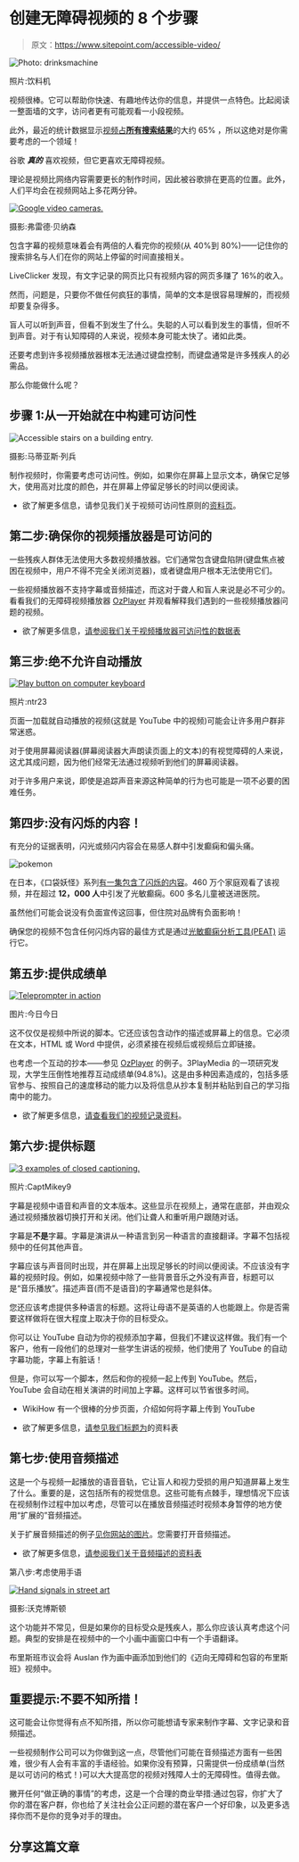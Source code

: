 # 创建无障碍视频的 8 个步骤

> 原文：<https://www.sitepoint.com/accessible-video/>

![Photo: drinksmachine](img/48abc245e90b268e5104a58b19f8d4fb.png)

照片:饮料机

视频很棒。它可以帮助你快速、有趣地传达你的信息，并提供一点特色。比起阅读一整面墙的文字，访问者更有可能观看一小段视频。

此外，最近的统计数据显示[视频占**所有搜索结果**](http://searchenginewatch.com/article/2351146/Videos-Dominate-Universal-Search-Results-65-of-the-Time-Study)的大约 65% ，所以这绝对是你需要考虑的一个领域！

谷歌 ***真的*** 喜欢视频，但它更喜欢无障碍视频。

理论是视频比网络内容需要更长的制作时间，因此被谷歌排在更高的位置。此外，人们平均会在视频网站上多花两分钟。

[![Google video cameras.](img/05ead997f38a83c909873762a9e57e5f.png)](https://www.flickr.com/photos/fcb/177890047)

摄影:弗雷德·贝纳森

包含字幕的视频意味着会有两倍的人看完你的视频(从 40%到 80%)——记住你的搜索排名与人们在你的网站上停留的时间直接相关。

LiveClicker 发现，有文字记录的网页比只有视频内容的网页多赚了 16%的收入。

然而，问题是，只要你不做任何疯狂的事情，简单的文本是很容易理解的，而视频却要复杂得多。

盲人可以听到声音，但看不到发生了什么。失聪的人可以看到发生的事情，但听不到声音。对于有认知障碍的人来说，视频本身可能太快了。诸如此类。

还要考虑到许多视频播放器根本无法通过键盘控制，而键盘通常是许多残疾人的必需品。

那么你能做什么呢？

## 步骤 1:从一开始就在中构建可访问性

![Accessible stairs on a building entry.](img/26d6afe3bc826c6417f7ace53b749222.png)

摄影:马蒂亚斯·列兵

制作视频时，你需要考虑可访问性。例如，如果你在屏幕上显示文本，确保它足够大，使用高对比度的颜色，并在屏幕上停留足够长的时间以便阅读。

*   欲了解更多信息，请参见我们关于视频可访问性原则的[资料页](http://wiki.accessibilityoz.com.au/doku.php/checklists/video/start#video_accessibility_principles)。

## 第二步:确保你的视频播放器是可访问的

一些残疾人群体无法使用大多数视频播放器。它们通常包含键盘陷阱(键盘焦点被困在视频中，用户不得不完全关闭浏览器)，或者键盘用户根本无法使用它们。

一些视频播放器不支持字幕或音频描述，而这对于聋人和盲人来说是必不可少的。看看我们的无障碍视频播放器 [OzPlayer](http://www.oz-player.com) 并观看解释我们遇到的一些视频播放器问题的视频。

*   欲了解更多信息，[请参阅我们关于视频播放器可访问性的数据表](http://wiki.accessibilityoz.com.au/doku.php/checklists/video/start#player)

## 第三步:绝不允许自动播放

[![Play button on computer keyboard](img/842fe72703cdf3fc7197786fd5a613c7.png)](https://www.flickr.com/photos/ntr23/3099066852/)

照片:ntr23

页面一加载就自动播放的视频(这就是 YouTube 中的视频)可能会让许多用户群非常迷惑。

对于使用屏幕阅读器(屏幕阅读器大声朗读页面上的文本)的有视觉障碍的人来说，这尤其成问题，因为他们经常无法通过视频听到他们的屏幕阅读器。

对于许多用户来说，即使是追踪声音来源这种简单的行为也可能是一项不必要的困难任务。

## 第四步:没有闪烁的内容！

有充分的证据表明，闪光或频闪内容会在易感人群中引发癫痫和偏头痛。

![pokemon](img/d3653d03f31a44f990bef307dcc1b88e.png)

在日本，《口袋妖怪》系列[有一集包含了闪烁的内容](http://en.wikipedia.org/wiki/Denn%C5%8D_Senshi_Porygon)。460 万个家庭观看了该视频，并在超过 **12，000 人**中引发了光敏癫痫。600 多名儿童被送进医院。

虽然他们可能会说没有负面宣传这回事，但住院对品牌有负面影响！

确保您的视频不包含任何闪烁内容的最佳方式是通过[光敏癫痫分析工具(PEAT)](http://trace.wisc.edu/peat/) 运行它。

## 第五步:提供成绩单

[![Teleprompter in action](img/647fa8e65e43cbec18351bf13300f44f.png)](https://www.flickr.com/photos/75699391@N05/7653142700/)

图片:今日今日

这不仅仅是视频中所说的脚本。它还应该包含动作的描述或屏幕上的信息。它必须在文本，HTML 或 Word 中提供，必须紧接在视频后或视频后立即链接。

也考虑一个互动的抄本——参见 [OzPlayer](http://www.oz-player.com) 的例子。3PlayMedia 的一项研究发现，大学生压倒性地推荐互动成绩单(94.8%)。这是由多种因素造成的，包括多感官参与、按照自己的速度移动的能力以及将信息从抄本复制并粘贴到自己的学习指南中的能力。

*   欲了解更多信息，[请查看我们的视频记录资料](http://wiki.accessibilityoz.com.au/doku.php/checklists/video/start#transcript)。

## 第六步:提供标题

[![3 examples of closed captioning.](img/2106749d664b8e83753703fe1dbae9b9.png)](https://www.flickr.com/photos/mjsciald/10939979096/)

照片:CaptMikey9

字幕是视频中语音和声音的文本版本。这些显示在视频上，通常在底部，并由观众通过视频播放器切换打开和关闭。他们让聋人和重听用户跟随对话。

字幕是**不是**字幕。字幕是演讲从一种语言到另一种语言的直接翻译。字幕不包括视频中的任何其他声音。

字幕应该与声音同时出现，并在屏幕上出现足够长的时间以便阅读。不应该没有字幕的视频时段。例如，如果视频中除了一些背景音乐之外没有声音，标题可以是“音乐播放”。描述声音(而不是语音)的字幕通常也是斜体。

您还应该考虑提供多种语言的标题。这将让母语不是英语的人也能跟上。你是否需要这样做将在很大程度上取决于你的目标受众。

你可以让 YouTube 自动为你的视频添加字幕，但我们不建议这样做。我们有一个客户，他有一段他们的总理对一些学生讲话的视频，他们使用了 YouTube 的自动字幕功能，字幕上有脏话！

但是，你可以写一个脚本，然后和你的视频一起上传到 YouTube。然后，YouTube 会自动在相关演讲的时间加上字幕。这样可以节省很多时间。

*   WikiHow 有一个很棒的分步页面，介绍如何将字幕上传到 YouTube

*   欲了解更多信息，[请参见我们标题为](http://wiki.accessibilityoz.com.au/doku.php/checklists/video/start#captions)的资料表

## 第七步:使用音频描述

这是一个与视频一起播放的语音音轨，它让盲人和视力受损的用户知道屏幕上发生了什么。重要的是，这包括所有的视觉信息。这些可能有点棘手，理想情况下应该在视频制作过程中加以考虑，尽管可以在播放音频描述时视频本身暂停的地方使用“扩展的”音频描述。

关于扩展音频描述的例子[见你网站的图片](http://www.picturesofyou.com.au/trevors-story.php)。您需要打开音频描述。

*   欲了解更多信息，[请参阅我们关于音频描述的资料表](http://wiki.accessibilityoz.com.au/doku.php/checklists/video/start#audio_descriptions)

第八步:考虑使用手语

[![Hand signals in street art](img/047cd6d3b7057a1c9e4cc7566d31d553.png)](https://www.flickr.com/photos/walkn/5636251802/)

摄影:沃克博斯顿

这个功能并不常见，但是如果你的目标受众是残疾人，那么你应该认真考虑这个问题。典型的安排是在视频中的一个小画中画窗口中有一个手语翻译。

布里斯班市议会将 Auslan 作为画中画添加到他们的《迈向无障碍和包容的布里斯班》视频中。

## 重要提示:不要不知所措！

这可能会让你觉得有点不知所措，所以你可能想请专家来制作字幕、文字记录和音频描述。

一些视频制作公司可以为你做到这一点，尽管他们可能在音频描述方面有一些困难，很少有人会有丰富的手语经验。如果你没有预算，只需提供一份成绩单(当然是以可访问的格式！)可以大大提高您的视频对残障人士的无障碍性。值得去做。

撇开任何“做正确的事情”的考虑，这是一个合理的商业举措:通过包容，你扩大了你的潜在客户群，你也给了关注社会公正问题的潜在客户一个好印象，以及更多选择你而不是你的竞争对手的理由。

## 分享这篇文章